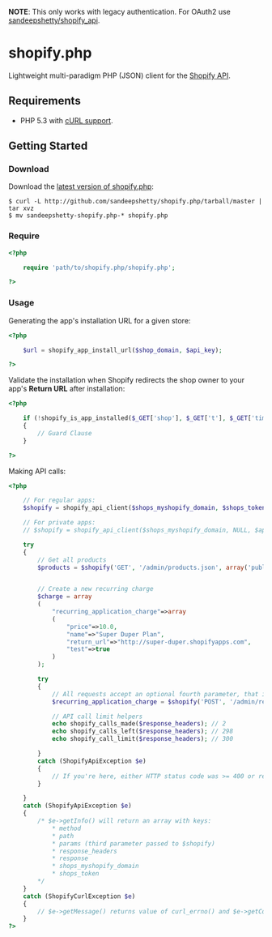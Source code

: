 **NOTE**: This only works with legacy authentication. For OAuth2 use [sandeepshetty/shopify_api](https://github.com/sandeepshetty/shopify_api).


# shopify.php

Lightweight multi-paradigm PHP (JSON) client for the [Shopify API](http://api.shopify.com/).


## Requirements

* PHP 5.3 with [cURL support](http://php.net/manual/en/book.curl.php).


## Getting Started

### Download
Download the [latest version of shopify.php](https://github.com/sandeepshetty/shopify.php/archives/master):

```shell
$ curl -L http://github.com/sandeepshetty/shopify.php/tarball/master | tar xvz
$ mv sandeepshetty-shopify.php-* shopify.php
```

### Require

```php
<?php

	require 'path/to/shopify.php/shopify.php';

?>
```

### Usage
Generating the app's installation URL for a given store:

```php
<?php

	$url = shopify_app_install_url($shop_domain, $api_key);

?>
```

Validate the installation when Shopify redirects the shop owner to your app's **Return URL** after installation:

```php
<?php

	if (!shopify_is_app_installed($_GET['shop'], $_GET['t'], $_GET['timestamp'], $_GET['signature'], $shared_secret))
	{
		// Guard Clause
	}

?>
```

Making API calls:

```php
<?php

	// For regular apps:
	$shopify = shopify_api_client($shops_myshopify_domain, $shops_token, $api_key, $shared_secret);

	// For private apps:
	// $shopify = shopify_api_client($shops_myshopify_domain, NULL, $api_key, $password, true);

	try
	{
		// Get all products
		$products = $shopify('GET', '/admin/products.json', array('published_status'=>'published'));


		// Create a new recurring charge
		$charge = array
		(
			"recurring_application_charge"=>array
			(
				"price"=>10.0,
				"name"=>"Super Duper Plan",
				"return_url"=>"http://super-duper.shopifyapps.com",
				"test"=>true
			)
		);

		try
		{
			// All requests accept an optional fourth parameter, that is populated with the response headers.
			$recurring_application_charge = $shopify('POST', '/admin/recurring_application_charges.json', $charge, $response_headers);

			// API call limit helpers
			echo shopify_calls_made($response_headers); // 2
			echo shopify_calls_left($response_headers); // 298
			echo shopify_call_limit($response_headers); // 300

		}
		catch (ShopifyApiException $e)
		{
			// If you're here, either HTTP status code was >= 400 or response contained the key 'errors'
		}

	}
	catch (ShopifyApiException $e)
	{
		/* $e->getInfo() will return an array with keys:
			* method
			* path
			* params (third parameter passed to $shopify)
			* response_headers
			* response
			* shops_myshopify_domain
			* shops_token
		*/
	}
	catch (ShopifyCurlException $e)
	{
		// $e->getMessage() returns value of curl_errno() and $e->getCode() returns value of curl_ error()
	}
?>
```

